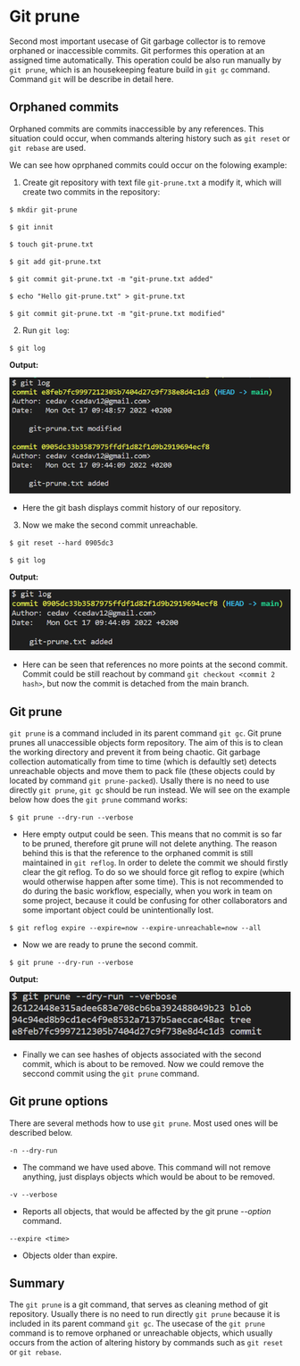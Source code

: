 # Git prune
Second most important usecase of Git garbage collector is to remove orphaned or inaccessible commits. Git performes this operation at an assigned time automatically. This operation could be also run manually by `git prune`, which is an housekeeping feature build in `git gc` command. Command `git` will be describe in detail here.

## Orphaned commits
Orphaned commits are commits inaccessible by any references. This situation could occur, when commands altering history such as `git reset` or `git rebase` are used.

We can see how oprphaned commits could occur on the folowing example:

1. Create git repository with text file `git-prune.txt` a modify it, which will create two commits in the repository:

`$ mkdir git-prune`

`$ git innit`

`$ touch git-prune.txt`

`$ git add git-prune.txt`

`$ git commit git-prune.txt -m "git-prune.txt added"`

`$ echo "Hello git-prune.txt" > git-prune.txt`

`$ git commit git-prune.txt -m "git-prune.txt modified"`

2.  Run `git log`:

`$ git log`

**Output:**

![image](images/screenshot1.png)

* Here the git bash displays commit history of our repository.

3. Now we make the second commit unreachable.

`$ git reset --hard 0905dc3`

`$ git log`

**Output:**

![image](images/screenshot2.png)

* Here can be seen that references no more points at the second commit. Commit could be still reachout by command `git checkout <commit 2 hash>`, but now the commit is detached from the main branch.

## Git prune
`git prune` is a command included in its parent command `git gc`. Git prune prunes all unaccessible objects form repository. The aim of this is to clean the working directory and prevent it from being chaotic. Git garbage collection automatically from time to time (which is defaultly set) detects unreachable objects and move them to pack file (these objects could by located by command `git prune-packed`). Usally there is no need to use directly `git prune`, `git gc` should be run instead. We will see on the example below how does the `git prune` command works:

`$ git prune --dry-run --verbose`

* Here empty output could be seen. This means that no commit is so far to be pruned, therefore git prune will not delete anything. The reason behind this is that the reference to the orphaned commit is still maintained in `git reflog`. In order to delete the commit we should firstly clear the git reflog. To do so we should force git reflog to expire (which would otherwise happen after some time). This is not recommended to do during the basic workflow, especially, when you work in team on some project, because it could be confusing for other collaborators and some important object could be unintentionally lost.

`$ git reflog expire --expire=now --expire-unreachable=now --all`

* Now we are ready to prune the second commit.

`$ git prune --dry-run --verbose`

**Output:**

![image](images/screenshot3.png)

* Finally we can see hashes of objects associated with the second commit, which is about to be removed. Now we could remove the seccond commit using the `git prune` command.

## Git prune options
There are several methods how to use `git prune`. Most used ones will be described below. 

`-n --dry-run`

* The command we have used above. This command will not remove anything, just displays objects which would be about to be removed.

`-v --verbose`

* Reports all objects, that would be affected by the git prune *--option* command.

`--expire <time>`

* Objects older than *<time>* expire.

## Summary
The `git prune` is a git command, that serves as cleaning method of git repository. Usually there is no need to run directly `git prune` because it is included in its parent command `git gc`. The usecase of the `git prune` command is to remove orphaned or unreachable objects, which usually occurs from the action of altering history by commands such as `git reset` or `git rebase`.